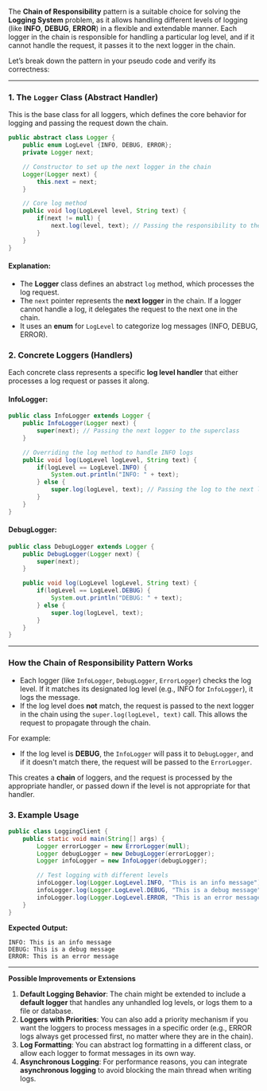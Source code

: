 The **Chain of Responsibility** pattern is a suitable choice for solving the **Logging System** problem, as it allows handling different levels of logging (like **INFO**, **DEBUG**, **ERROR**) in a flexible and extendable manner. Each logger in the chain is responsible for handling a particular log level, and if it cannot handle the request, it passes it to the next logger in the chain.

Let’s break down the pattern in your pseudo code and verify its correctness:

---

### **1. The `Logger` Class (Abstract Handler)**

This is the base class for all loggers, which defines the core behavior for logging and passing the request down the chain.

```java
public abstract class Logger {
    public enum LogLevel {INFO, DEBUG, ERROR};
    private Logger next;

    // Constructor to set up the next logger in the chain
    Logger(Logger next) {
        this.next = next;
    }

    // Core log method
    public void log(LogLevel level, String text) {
        if(next != null) {
            next.log(level, text); // Passing the responsibility to the next logger in the chain
        }
    }
}
```

#### **Explanation:**

- The **Logger** class defines an abstract `log` method, which processes the log request. 
- The `next` pointer represents the **next logger** in the chain. If a logger cannot handle a log, it delegates the request to the next one in the chain.
- It uses an **enum** for `LogLevel` to categorize log messages (INFO, DEBUG, ERROR).

### **2. Concrete Loggers (Handlers)**

Each concrete class represents a specific **log level handler** that either processes a log request or passes it along.

#### **InfoLogger:**

```java
public class InfoLogger extends Logger {
    public InfoLogger(Logger next) {
        super(next); // Passing the next logger to the superclass
    }

    // Overriding the log method to handle INFO logs
    public void log(LogLevel logLevel, String text) {
        if(logLevel == LogLevel.INFO) {
            System.out.println("INFO: " + text);
        } else {
            super.log(logLevel, text); // Passing the log to the next logger in the chain if not INFO
        }
    }
}
```

#### **DebugLogger:**

```java
public class DebugLogger extends Logger {
    public DebugLogger(Logger next) {
        super(next);
    }

    public void log(LogLevel logLevel, String text) {
        if(logLevel == LogLevel.DEBUG) {
            System.out.println("DEBUG: " + text);
        } else {
            super.log(logLevel, text);
        }
    }
}
```
---

### **How the Chain of Responsibility Pattern Works**

- Each logger (like `InfoLogger`, `DebugLogger`, `ErrorLogger`) checks the log level. If it matches its designated log level (e.g., INFO for `InfoLogger`), it logs the message.
- If the log level does **not** match, the request is passed to the next logger in the chain using the `super.log(logLevel, text)` call. This allows the request to propagate through the chain.

For example:
- If the log level is **DEBUG**, the `InfoLogger` will pass it to `DebugLogger`, and if it doesn't match there, the request will be passed to the `ErrorLogger`.

This creates a **chain** of loggers, and the request is processed by the appropriate handler, or passed down if the level is not appropriate for that handler.

### **3. Example Usage**

```java
public class LoggingClient {
    public static void main(String[] args) {
        Logger errorLogger = new ErrorLogger(null);
        Logger debugLogger = new DebugLogger(errorLogger);
        Logger infoLogger = new InfoLogger(debugLogger);

        // Test logging with different levels
        infoLogger.log(Logger.LogLevel.INFO, "This is an info message");
        infoLogger.log(Logger.LogLevel.DEBUG, "This is a debug message");
        infoLogger.log(Logger.LogLevel.ERROR, "This is an error message");
    }
}

```

**Expected Output:**

```
INFO: This is an info message
DEBUG: This is a debug message
ERROR: This is an error message
```
---

**Possible Improvements or Extensions**
1. **Default Logging Behavior**: The chain might be extended to include a **default logger** that handles any unhandled log levels, or logs them to a file or database.
2. **Loggers with Priorities**: You can also add a priority mechanism if you want the loggers to process messages in a specific order (e.g., ERROR logs always get processed first, no matter where they are in the chain).
3. **Log Formatting**: You can abstract log formatting in a different class, or allow each logger to format messages in its own way.
4. **Asynchronous Logging**: For performance reasons, you can integrate **asynchronous logging** to avoid blocking the main thread when writing logs.